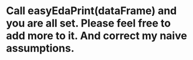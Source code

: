 # Call easyEdaPrint(dataFrame) and you are all set. Please feel free to add more to it. And correct my naive assumptions.
